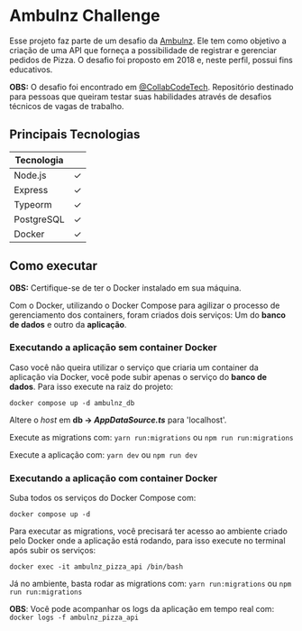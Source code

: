 # Ambulnz Challenge

Esse projeto faz parte de um desafio da [Ambulnz](https://www.ambulnz.com/). Ele tem como objetivo a criação de uma API que forneça a possibilidade de registrar e gerenciar pedidos de Pizza. O desafio foi proposto em 2018 e, neste perfil, possui fins educativos.

**OBS:** O desafio foi encontrado em [@CollabCodeTech](https://github.com/CollabCodeTech/backend-challenges). Repositório destinado para pessoas que queiram testar suas habilidades através de desafios técnicos de vagas de trabalho.

## Principais Tecnologias
| **Tecnologia** |   |
|----------------|---|
| Node.js        | ✓ |
| Express        | ✓ |
| Typeorm        | ✓ |
| PostgreSQL     | ✓ |
| Docker         | ✓ |

## Como executar
**OBS:** Certifique-se de ter o Docker instalado em sua máquina.

Com o Docker, utilizando o Docker Compose para agilizar o processo de gerenciamento dos containers, foram criados dois serviços: Um do **banco de dados** e outro da **aplicação**.

### Executando a aplicação sem container Docker
Caso você não queira utilizar o serviço que criaria um container da aplicação via Docker, você pode subir apenas o serviço do **banco de dados**. Para isso execute na raiz do projeto:

``````
docker compose up -d ambulnz_db
``````

Altere o *host* em **db -> *AppDataSource.ts*** para 'localhost'.

Execute as migrations com: ``yarn run:migrations`` ou ``npm run run:migrations``

Execute a aplicação com: ``yarn dev`` ou ``npm run dev``

### Executando a aplicação com container Docker
Suba todos os serviços do Docker Compose com:
``````
docker compose up -d
``````

Para executar as migrations, você precisará ter acesso ao ambiente criado pelo Docker onde a aplicação está rodando, para isso execute no terminal após subir os serviços:
``````
docker exec -it ambulnz_pizza_api /bin/bash
``````
Já no ambiente, basta rodar as migrations com: 
 ``yarn run:migrations`` ou ``npm run run:migrations``

**OBS**: Você pode acompanhar os logs da aplicação em tempo real com: ``docker logs -f ambulnz_pizza_api``